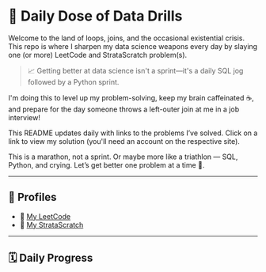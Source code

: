 # 🚀 Daily Dose of Data Drills

Welcome to the land of loops, joins, and the occasional existential crisis. This repo is where I sharpen my data science weapons every day by slaying one (or more) LeetCode and StrataScratch problem(s).

> 📈 Getting better at data science isn't a sprint—it's a daily SQL jog followed by a Python sprint.

I'm doing this to level up my problem-solving, keep my brain caffeinated ☕, and prepare for the day someone throws a left-outer join at me in a job interview!

This README updates daily with links to the problems I’ve solved. Click on a link to view my solution (you'll need an account on the respective site).

This is a marathon, not a sprint. Or maybe more like a triathlon — SQL, Python, and crying. Let’s get better one problem at a time 💪.

---

## 👤 Profiles

- 🧩 [My LeetCode](https://leetcode.com/your-username)
- 🧠 [My StrataScratch](https://platform.stratascratch.com/user/your-username)

---

## 🗓️ Daily Progress

<!-- START PROGRESS TABLE -->
<!-- END PROGRESS TABLE -->
